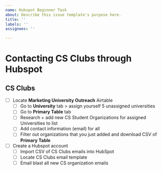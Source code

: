 ```yaml
---
name: Hubspot Beginner Task
about: Describe this issue template's purpose here.
title: ''
labels: ''
assignees: ''

---
```


# Contacting CS Clubs through Hubspot
## CS Clubs
- [ ] Locate **Marketing University Outreach** Airtable
  - [ ] Go to **University** tab > assign yourself 5 unassigned universities 
  - [ ] Go to **Primary Table** tab
  - [ ] Research + add new CS Student Organizations for assigned Universities to list
  - [ ] Add contact information (email) for all
  - [ ] Filter out organizations that you just added and download CSV of **Primary Table**
- [ ] Create a Hubspot account
  - [ ] Import CSV of CS Clubs emails into HubSpot
  - [ ] Locate CS Clubs email template
  - [ ] Email blast all new CS organization emails
